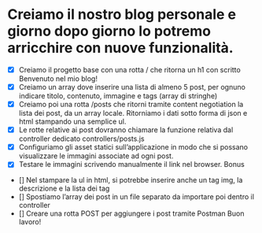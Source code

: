 # Creiamo il nostro blog personale e giorno dopo giorno lo potremo arricchire con nuove funzionalità.
- [x] Creiamo il progetto base con una rotta / che ritorna un h1 con scritto Benvenuto nel mio blog!
- [x] Creiamo un array dove inserire una lista di almeno 5 post, per ognuno indicare titolo, contenuto, immagine e tags (array di stringhe)
- [x] Creiamo poi una rotta /posts che ritorni tramite content negotiation la lista dei post, da un array locale. Ritorniamo i dati sotto forma di json e html stampando una semplice ul.
- [x] Le rotte relative ai post dovranno chiamare la funzione relativa dal controller dedicato controllers/posts.js
- [x] Configuriamo gli asset statici sull’applicazione in modo che si possano visualizzare le immagini associate ad ogni post.
- [x] Testare le immagini scrivendo manualmente il link nel browser.
Bonus
- [] Nel stampare la ul in html, si potrebbe inserire anche un tag img, la descrizione e la lista dei tag
- [] Spostiamo l’array dei post in un file separato da importare poi dentro il controller
- [] Creare una rotta POST per aggiungere i post tramite Postman
Buon lavoro!